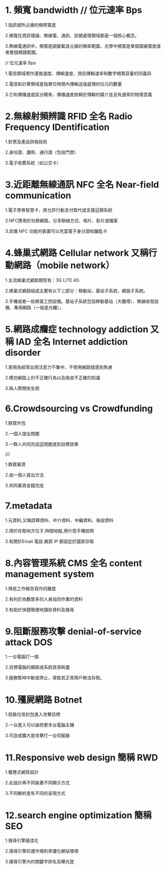 
# 1. 頻寬 bandwidth  // 位元速率 Bps 
  1.指訊號所占據的頻帶寬度
  
  2.頻寬在資訊理論、無線電、通訊、訊號處理領域都是一個核心概念。
  
  3.無線電通訊中，頻寬是調變載波占據的頻率範圍，光學中頻寬是單個譜線寬度或者整個頻譜範圍。
  
  // 位元速率 Bps 
  
  1.電信領域用作連接速度、傳輸速度、資訊傳輸速率和數字頻寬容量的同義詞
  
  2.電信和計算領域是指單位時間內傳輸送或處理的位元的數量
  
  3.它和傳播速度區分開來，傳播速度依賴於傳輸的媒介並且有通常的物理意義
  
# 2.無線射頻辨識 RFID 全名 Radio Frequency IDentification

  1.鈔票及產品防偽技術
  
  2.身份證、護照、通行證（包括門票）
  
  3.電子收費系統（如公交卡）
  
# 3.近距離無線通訊  NFC 全名 Near-field communication

  1.電子票券智慧卡，將允許行動支付取代或支援這類系統
  
  2.NFC應用於社群網路，分享聯絡方式、相片、影片或檔案
  
  3.具備 NFC 功能的裝置可以充當電子身分證和鑰匙卡
  
# 4.蜂巢式網路 Cellular network  又稱行動網路（mobile network）

 1.主流蜂巢式網路類型有：3G LITE 4G
  
 2.蜂巢式網路組成主要有以下三部分：移動站，基站子系統，網路子系統。
  
 3.手機或者一些蜂窩工控設備。基站子系統包括移動基站（大鐵塔）、無線收發設備、專用網路（一般是光纖）。
 
# 5.網路成癮症 technology addiction 又稱  IAD 全名 Internet addiction disorder

  1.表現為經常出現注意力不集中、不使用網路就感到焦慮
  
  2.模仿網路上的不正確行為以及吸收不正確的知識
  
  3.與人際關係生疏 
  
# 6.Crowdsourcing vs  Crowdfunding

  1.群眾外包
  
  2.一個人提出問題
  
  3.一群人共同完成這問題達到目標效果
  
  ///
  
  1.群眾募資
  
  2.由一個人提出方法
  
  3.共同募資金錢完成

# 7.metadata

  1.元資料,又稱詮釋資料、中介資料、中繼資料、後設資料

  2.用於存取地方位子,時間地點,用什麼手機拍照

  3.有關於Email 電話 網頁 IP 都固定於國家存取
  
# 8.內容管理系統 CMS 全名 content management system

  1.降低工作報告寫作的難度
  
  2.有利於為數眾多的人員協同作業的資料
  
  3.有助於快捷簡便地儲存資料及搜尋
  
# 9.阻斷服務攻擊 denial-of-service attack DOS

  1.一台電腦打一個 
  
  2.目標電腦的網路或系統資源耗盡
  
  3.服務暫時中斷或停止，導致其正常用戶無法存取。
  
# 10.殭屍網路 Botnet

  1.假裝垃圾封包進入攻擊目標
  
  2.一台進入可以操控更多台電腦主機
  
  3.可造成擴大是攻擊打一台伺服器
  
# 11.Responsive web design 簡稱 RWD

  1.響應式網頁設計
  
  2.此設計再不同裝置不同顯示方式
  
  3.不同解析度有不同的呈現方式
  
# 12.search engine optimization 簡稱 SEO

  1.搜尋引擎最佳化
  
  2.搜尋引擎的運作規則來優化網站環境
  
  3.搜尋引擎內的關鍵字排名及曝光度
